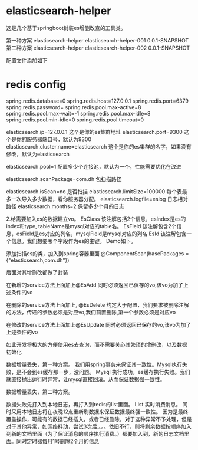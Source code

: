 # elasticsearch-helper
这是几个基于springboot封装es增删改查的工具类。

第一种方案
       <dependency>
			<groupId>elasticsearch-helper</groupId>
			<artifactId>elasticsearch-helper-001</artifactId>
			<version>0.0.1-SNAPSHOT</version>
		</dependency>
第二种方案
<dependency>
			<groupId>elasticsearch-helper</groupId>
			<artifactId>elasticsearch-helper-002</artifactId>
			<version>0.0.1-SNAPSHOT</version>
		</dependency>


配置文件添加如下

# redis config
spring.redis.database=0
spring.redis.host=127.0.0.1
spring.redis.port=6379
spring.redis.password=
spring.redis.pool.max-active=8
spring.redis.pool.max-wait=-1
spring.redis.pool.max-idle=8
spring.redis.pool.min-idle=0
spring.redis.pool.timeout=0

elasticsearch.ip=127.0.0.1   这个是你的es集群地址
elasticsearch.port=9300        这个是你的服务器端口号，默认为9300
elasticsearch.cluster.name=elasticsearch  这个是你的es集群的名字，如果没有修改，默认为elasticsearch  

elasticsearch.pool=1   配置多少个连接池，默认为一个，性能需要优化在改进

elasticsearch.scanPackage=com.dh  包扫描路径

elasticsearch.isScan=no  是否扫描
elasticsearch.limitSize=100000 每个表最多一次导入多少数据，看你服务器分配。
elasticsearch.logfile=eslog  日志相对路径
elasticsearch.months=2   保留多少个月的日志




2.给需要加入es的数据建立vo。
EsClass
该注解包括2个信息，esIndex是es的index和type, tableName是mysql对应的table名。
EsField
该注解包含2个信息，esField是es对应的列名，mysqlField是mysql对应的列名
EsId
该注解包含一个信息。我们想要哪个字段作为es的主键。
Demo如下。

 



添加扫描es的类，加入到spring容器里面
@ComponentScan(basePackages = {"elasticsearch,com.dh"})


后面对其增删改都做了封装

在新增的service方法上面加上@EsAdd
同时必须返回已保存的vo,该vo为加了上述条件的vo


在删除的service方法上面加上, @EsDelete
 约定大于配置，我们要求被删除注解的方法，传递的参数必须是对应vo,我们前置删除,第一个参数必须是对应vo


在修改的service方法上面加上@EsUpdate
同时必须返回已保存的vo,该vo为加了上述条件的vo


如此开发将极大的方便使用es去查询，而不需要关心其繁琐的增删改，以及数据初始化


数据增量丢失，第一种方案。
我们用spring事务来保证其一致性。Mysql执行失败，是不会到es缓存那一步，没问题。
Mysql 执行成功，es缓存执行失败。我们就直接抛出运行时异常，让mysql直接回滚。从而保证数据强一致性。




数据增量丢失，第二种方案。

数据失败先打入到本地日志，再打入到redis的list里面。
List 实时消费消息。
同时采用本地日志将在夜晚12点重新刷数据来保证数据最终强一致性。
因为是最终覆盖操作，可能有的数据已经插入，或者已经删除，对于这种异常不予处理，但是对于其他异常，如网络抖动，尝试3次后.。。。依旧不行，则将剩余数据按顺序加入到新的文档里面（为了保证消息的顺序执行消费。）都要加入到，新的日志文档里面。同时定时器每月1号删除2个月的信息 
